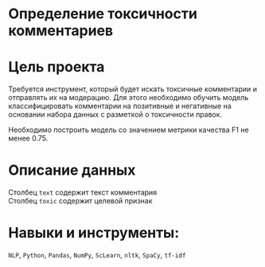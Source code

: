 # Определение токсичности комментариев


# Цель проекта


Требуется инструмент, который будет искать токсичные комментарии и отправлять их на модерацию.
Для этого необходимо обучить модель классифицировать комментарии на позитивные и негативные на основании набора данных с разметкой о токсичности правок. 

Необходимо построить модель со значением метрики качества F1 не менее 0.75.

# Описание данных

Столбец `text` содержит текст комментария  
Столбец `toxic` содержит целевой признак


# Навыки и инструменты: 

 `NLP`, `Python`, `Pandas`, `NumPy`, `ScLearn`, `nltk`, `SpaCy`, `tf-idf`

